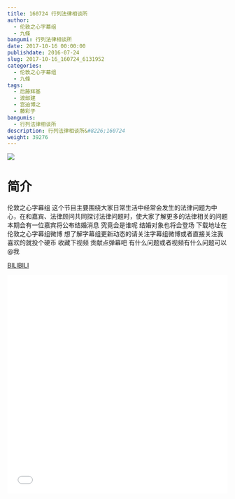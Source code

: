 ```yaml
---
title: 160724 行列法律相谈所
author: 
  - 伦敦之心字幕组
  - 九條
bangumi: 行列法律相谈所
date: 2017-10-16 00:00:00
publishdate: 2016-07-24
slug: 2017-10-16_160724_6131952
categories: 
  - 伦敦之心字幕组
  - 九條
tags: 
  - 后藤辉基
  - 渡部建
  - 宫迫博之
  - 藤彩子
bangumis: 
  - 行列法律相谈所
description: 行列法律相谈所&#8226;160724
weight: 39276
---
```


![](https://i.imgur.com/kXhG96G.jpg)

# 简介  
伦敦之心字幕组 这个节目主要围绕大家日常生活中经常会发生的法律问题为中心，在和嘉宾、法律顾问共同探讨法律问题时，使大家了解更多的法律相关的问题 本期会有一位嘉宾将公布结婚消息 究竟会是谁呢 结婚对象也将会登场 下载地址在伦敦之心字幕组微博 想了解字幕组更新动态的请关注字幕组微博或者直接关注我 喜欢的就投个硬币 收藏下视频 贡献点弹幕吧
有什么问题或者视频有什么问题可以@我

  [BILIBILI](https://www.bilibili.com/video/av6131952/)


  <iframe src="//www.bilibili.com/html/html5player.html?cid=9957288&aid=6131952" width="100%" height="500" frameborder="0" allowfullscreen="allowfullscreen"></iframe>
